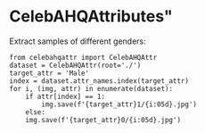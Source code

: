# CelebAHQAttributes"

Extract samples of different genders:

```
from celebahqattr import CelebAHQAttr
dataset = CelebAHQAttr(root='./')
target_attr = 'Male'
index = dataset.attr_names.index(target_attr)
for i, (img, attr) in enumerate(dataset):
    if attr[index] == 1:
        img.save(f'{target_attr}1/{i:05d}.jpg')
    else:
	img.save(f'{target_attr}0/{i:05d}.jpg')
```

